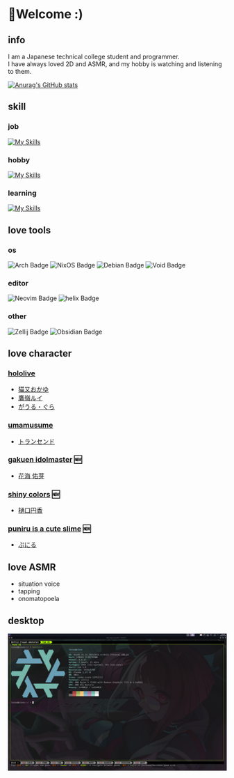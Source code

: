 # :mechanical_arm:Welcome :) 

## info
I am a Japanese technical college student and programmer.  
I have always loved 2D and ASMR, and my hobby is watching and listening to them.

[![Anurag's GitHub stats](https://github-readme-stats.vercel.app/api?username=emp-temp&show_icons=true&theme=catppuccin_latte)](https://github.com/anuraghazra/github-readme-stats)

## skill

### job
[![My Skills](https://skillicons.dev/icons?i=go,typescript)](https://skillicons.dev)

### hobby
[![My Skills](https://skillicons.dev/icons?i=rust,python,javascript,nix,lua)](https://skillicons.dev)

### learning
[![My Skills](https://skillicons.dev/icons?i=php)](https://skillicons.dev)

## love tools

### os
![Arch Badge](https://img.shields.io/badge/Arch%20Linux-AUR-blue?style=for-the-badge&logo=archlinux) ![NixOS Badge](https://img.shields.io/static/v1?style=for-the-badge&message=NixOS&color=5277C3&logo=NixOS&logoColor=FFFFFF&label=) ![Debian Badge](https://img.shields.io/badge/debian-red?style=for-the-badge&logo=debian&logoColor=orange&color=darkred) ![Void Badge](https://img.shields.io/badge/void%20linux-8A2BE2?style=for-the-badge&color=478061&logo=voidlinux&logoColor=white)

### editor
![Neovim Badge](https://img.shields.io/badge/Neovim-57A143?logo=neovim&logoColor=white&style=for-the-badge)  ![helix Badge](https://img.shields.io/badge/helix-8A2BE2?style=for-the-badge&color=281733&logo=helix&logoColor=white)

### other
![Zellij Badge](https://img.shields.io/badge/zellij-8A2BE2?style=for-the-badge&color=yellow&logo=tmux&logoColor=white) ![Obsidian Badge](https://img.shields.io/badge/Obsidian-8A2BE2?style=for-the-badge&color=7C3AED&logo=obsidian&logoColor=white)

## love character

### [hololive](https://hololivepro.com/)
- [猫又おかゆ](https://hololive.hololivepro.com/talents/nekomata-okayu/)
- [鷹嶺ルイ](https://hololive.hololivepro.com/talents/takane-lui/)
- [がうる・ぐら](https://hololive.hololivepro.com/talents/gawr-gura/)

### [umamusume](https://umamusume.jp)
- [トランセンド](https://umamusume.jp/character/transcend)

### [gakuen idolmaster](https://gakuen.idolmaster-official.jp/) :new:
- [花海 佑芽](https://gakuen.idolmaster-official.jp/idol/ume/)

### [shiny colors](https://shinycolors.idolmaster.jp/) :new:
- [樋口円香](https://shinycolors.idolmaster.jp/idol/noctchill/madoka.html)

### [puniru is a cute slime](https://puniru-anime.com/) :new:
- [ぷにる](https://puniru-anime.com/character/puniru/)


## love ASMR
- situation voice
- tapping
- onomatopoela

## desktop
![desktop_screenshot](/assets/desktop/2024-10-24.png)

